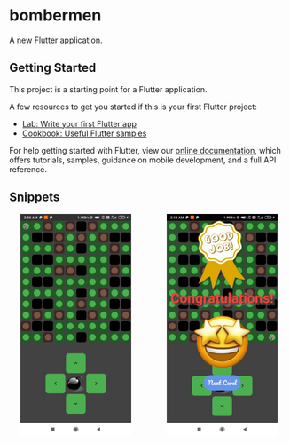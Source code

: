 # bombermen

A new Flutter application.

## Getting Started

This project is a starting point for a Flutter application.

A few resources to get you started if this is your first Flutter project:

- [Lab: Write your first Flutter app](https://flutter.dev/docs/get-started/codelab)
- [Cookbook: Useful Flutter samples](https://flutter.dev/docs/cookbook)

For help getting started with Flutter, view our
[online documentation](https://flutter.dev/docs), which offers tutorials,
samples, guidance on mobile development, and a full API reference.

## Snippets
<p> <img align="left" src="images/ss1.jpeg" height=400 width=200 title="Screen 1" hspace="20" />
<img align="right" src="images/ss2.jpeg" height=400 width=200 title="Screen 2" hspace="20"/> </p>
